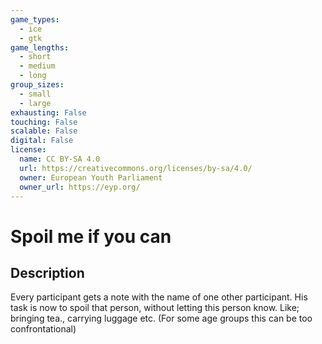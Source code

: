 ```yaml
---
game_types:
  - ice
  - gtk
game_lengths:
  - short
  - medium
  - long
group_sizes:
  - small
  - large
exhausting: False
touching: False
scalable: False
digital: False
license:
  name: CC BY-SA 4.0
  url: https://creativecommons.org/licenses/by-sa/4.0/
  owner: European Youth Parliament
  owner_url: https://eyp.org/
---
```

# Spoil me if you can

## Description
Every participant gets a note with the name of one other participant. His task is
now to spoil that person, without letting this person know. Like; bringing tea., carrying luggage etc. (For some age groups this can be too confrontational)
